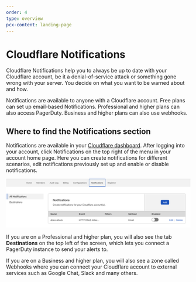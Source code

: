 ```yaml
---
order: 4
type: overview
pcx-content: landing-page
---
```


# Cloudflare Notifications

<ContentColumn>

Cloudflare Notifications help you to always be up to date with your Cloudflare account, be it a denial-of-service attack or something gone wrong with your server. You decide on what you want to be warned about and how. 

Notifications are available to anyone with a Cloudflare account. Free plans can set up email-based Notifications. Professional and higher plans can also access PagerDuty. Business and higher plans can also use webhooks.

## Where to find the Notifications section

Notifications are available in your [Cloudflare dashboard](https://dash.cloudflare.com/login). After logging into your account, click Notifications on the top right of the menu in your account home page. Here you can create notifications for different scenarios, edit notifications previously set up and enable or disable notifications.

![Where to find the Notifications section](../static/images/notifications/where-to-find.png)

If you are on a Professional and higher plan, you will also see the tab **Destinations** on the top left of the screen, which lets you connect a PagerDuty instance to send your alerts to. 

If you are on a Business and higher plan, you will also see a zone called Webhooks where you can connect your Cloudflare account to external services such as Google Chat, Slack and many others. 

</ContentColumn>